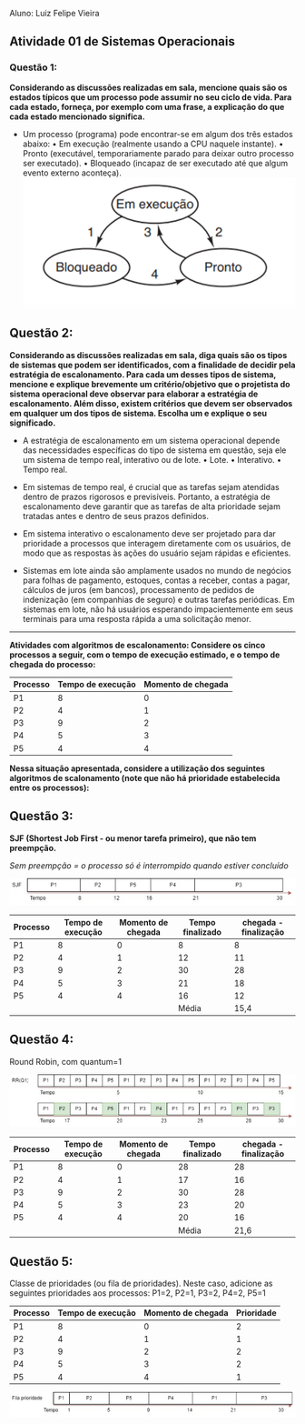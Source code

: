 Aluno: Luiz Felipe Vieira

## Atividade 01 de Sistemas Operacionais

### Questão 1:

**Considerando as discussões realizadas em sala, mencione quais são os estados típicos que um processo pode assumir no seu ciclo de vida. Para cada estado, forneça, por exemplo com uma frase, a explicação do que cada estado mencionado significa.**

- Um processo (programa) pode encontrar-se em algum dos três estados abaixo:
  • Em execução (realmente usando a CPU naquele instante).
  • Pronto (executável, temporariamente parado para deixar outro processo ser executado).
  • Bloqueado (incapaz de ser executado até que algum evento externo aconteça).
  ![Alt text](./assets/image.png)

## Questão 2:

**Considerando as discussões realizadas em sala, diga quais são os tipos de sistemas que podem ser identificados, com a finalidade de decidir pela estratégia de escalonamento. Para cada um desses tipos de sistema, mencione e explique brevemente um critério/objetivo que o projetista do sistema operacional deve observar para elaborar a estratégia de escalonamento. Além disso, existem critérios que devem ser observados em qualquer um dos tipos de sistema. Escolha um e explique o seu significado.**

- A estratégia de escalonamento em um sistema operacional depende das necessidades específicas do tipo de sistema em questão, seja ele um sistema de tempo real, interativo ou de lote.
  • Lote.
  • Interativo.
  • Tempo real.

- Em sistemas de tempo real, é crucial que as tarefas sejam atendidas dentro de prazos rigorosos e previsíveis. Portanto, a estratégia de escalonamento deve garantir que as tarefas de alta prioridade sejam tratadas antes e dentro de seus prazos definidos.
- Em sistema interativo o escalonamento deve ser projetado para dar prioridade a processos que interagem diretamente com os usuários, de modo que as respostas às ações do usuário sejam rápidas e eficientes.
- Sistemas em lote ainda são amplamente usados no mundo de negócios para folhas de pagamento, estoques, contas a receber, contas a pagar, cálculos de juros (em bancos), processamento de pedidos de indenização (em companhias de seguro) e outras tarefas periódicas. Em sistemas em lote, não há usuários esperando impacientemente em seus terminais para uma resposta rápida a uma solicitação menor.

---

**Atividades com algoritmos de escalonamento: Considere os cinco processos a seguir, com o tempo de execução estimado, e o tempo de chegada do processo:**

| Processo | Tempo de execução | Momento de chegada |
| -------- | ----------------- | ------------------ |
| P1       | 8                 | 0                  |
| P2       | 4                 | 1                  |
| P3       | 9                 | 2                  |
| P4       | 5                 | 3                  |
| P5       | 4                 | 4                  |

**Nessa situação apresentada, considere a utilização dos seguintes algoritmos de scalonamento (note que não há prioridade estabelecida entre os processos):**

## Questão 3:

**SJF (Shortest Job First - ou menor tarefa primeiro), que não tem preempção.**

_Sem preempção = o processo só é interrompido quando estiver concluído_

![Alt text](./assets/SJF.jpg)

| Processo | Tempo de execução | Momento de chegada | Tempo finalizado | chegada - finalização |
| -------- | ----------------- | ------------------ | ---------------- | --------------------- |
| P1       | 8                 | 0                  | 8                | 8                     |
| P2       | 4                 | 1                  | 12               | 11                    |
| P3       | 9                 | 2                  | 30               | 28                    |
| P4       | 5                 | 3                  | 21               | 18                    |
| P5       | 4                 | 4                  | 16               | 12                    |
|          |                   |                    | Média            | 15,4                  |

## Questão 4:

Round Robin, com quantum=1

![Alt text](<./assets/RR(Q1).jpg>)

| Processo | Tempo de execução | Momento de chegada | Tempo finalizado | chegada - finalização |
| -------- | ----------------- | ------------------ | ---------------- | --------------------- |
| P1       | 8                 | 0                  | 28               | 28                    |
| P2       | 4                 | 1                  | 17               | 16                    |
| P3       | 9                 | 2                  | 30               | 28                    |
| P4       | 5                 | 3                  | 23               | 20                    |
| P5       | 4                 | 4                  | 20               | 16                    |
|          |                   |                    | Média            | 21,6                  |

## Questão 5:

Classe de prioridades (ou fila de prioridades). Neste caso, adicione as seguintes prioridades aos processos: P1=2, P2=1, P3=2, P4=2, P5=1

| Processo | Tempo de execução | Momento de chegada | Prioridade |
| -------- | ----------------- | ------------------ | ---------- |
| P1       | 8                 | 0                  | 2          |
| P2       | 4                 | 1                  | 1          |
| P3       | 9                 | 2                  | 2          |
| P4       | 5                 | 3                  | 2          |
| P5       | 4                 | 4                  | 1          |


![Alt text](<./assets/FilaPrioridade.jpg>)
